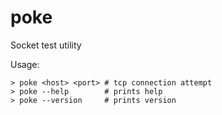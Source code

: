 # poke

Socket test utility

Usage:
```
> poke <host> <port> # tcp connection attempt
> poke --help        # prints help
> poke --version     # prints version
```
